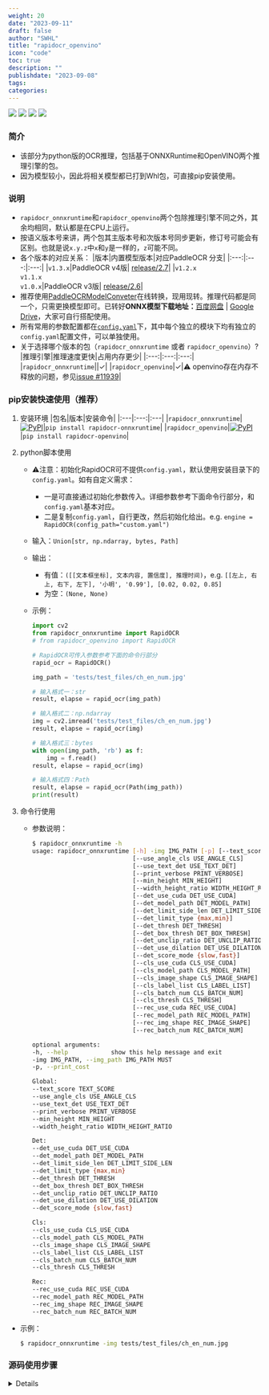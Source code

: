 ```yaml
---
weight: 20
date: "2023-09-11"
draft: false
author: "SWHL"
title: "rapidocr_openvino"
icon: "code"
toc: true
description: ""
publishdate: "2023-09-08"
tags:
categories:
---
```



<p>
    <a href=""><img src="https://img.shields.io/badge/Python->=3.6,<3.12-aff.svg"></a>
    <a href=""><img src="https://img.shields.io/badge/OS-Linux%2C%20Win%2C%20Mac-pink.svg"></a>
    <a href="https://pepy.tech/project/rapidocr_onnxruntime"><img src="https://static.pepy.tech/personalized-badge/rapidocr_onnxruntime?period=total&units=abbreviation&left_color=grey&right_color=blue&left_text=Downloads%20Ort"></a>
    <a href="https://pepy.tech/project/rapidocr_openvino"><img src="https://static.pepy.tech/personalized-badge/rapidocr_openvino?period=total&units=abbreviation&left_color=grey&right_color=blue&left_text=Downloads%20Vino"></a>
</p>


### 简介
- 该部分为python版的OCR推理，包括基于ONNXRuntime和OpenVINO两个推理引擎的包。
- 因为模型较小，因此将相关模型都已打到Whl包，可直接pip安装使用。

### 说明
- `rapidocr_onnxruntime`和`rapidocr_openvino`两个包除推理引擎不同之外，其余均相同，默认都是在CPU上运行。
- 按语义版本号来讲，两个包其主版本号和次版本号同步更新，修订号可能会有区别。也就是说`x.y.z`中`x`和`y`是一样的，`z`可能不同。
- 各个版本的对应关系：
    |版本|内置模型版本|对应PaddleOCR 分支|
    |:---:|:---:|:---:|
    |`v1.3.x`|PaddleOCR v4版| [release/2.7](https://github.com/PaddlePaddle/PaddleOCR/tree/release/2.7)|
    |`v1.2.x`<br/>`v1.1.x`<br/>`v1.0.x`|PaddleOCR v3版| [release/2.6](https://github.com/PaddlePaddle/PaddleOCR/tree/release/2.6)|
- 推荐使用[PaddleOCRModelConveter](https://github.com/RapidAI/PaddleOCRModelConverter)在线转换，现用现转。推理代码都是同一个，只需更换模型即可。已转好**ONNX模型下载地址：**[百度网盘](https://pan.baidu.com/s/1PTcgXG2zEgQU6A_A3kGJ3Q?pwd=jhai) | [Google Drive](https://drive.google.com/drive/folders/1x_a9KpCo_1blxH1xFOfgKVkw1HYRVywY?usp=sharing)，大家可自行搭配使用。
- 所有常用的参数配置都在[`config.yaml`](https://github.com/RapidAI/RapidOCR/blob/main/python/rapidocr_onnxruntime/config.yaml)下，其中每个独立的模块下均有独立的`config.yaml`配置文件，可以单独使用。
- 关于选择哪个版本的包（`rapidocr_onnxruntime` 或者 `rapidocr_openvino`）?
    |推理引擎|推理速度更快|占用内存更少|
    |:---:|:---:|:---:|
    |`rapidocr_onnxruntime`||✓|
    |`rapidocr_openvino`|✓|⚠️ openvino存在内存不释放的问题，参见[issue #11939](https://github.com/openvinotoolkit/openvino/issues/11939)|


### pip安装快速使用（推荐）
1. 安装环境
    |包名|版本|安装命令|
    |:---|:---:|:---|
    |`rapidocr_onnxruntime`|<a href="https://pypi.org/project/rapidocr-onnxruntime/"><img alt="PyPI" src="https://img.shields.io/pypi/v/rapidocr-onnxruntime?style=flat-square"></a>|`pip install rapidocr-onnxruntime`|
    |`rapidocr_openvino`|<a href="https://pypi.org/project/rapidocr-openvino/"><img alt="PyPI" src="https://img.shields.io/pypi/v/rapidocr-openvino?style=flat-square"></a>|`pip install rapidocr-openvino`|

2. python脚本使用
    - ⚠️注意：初始化RapidOCR可不提供`config.yaml`，默认使用安装目录下的`config.yaml`。如有自定义需求：
      - 一是可直接通过初始化参数传入。详细参数参考下面命令行部分，和`config.yaml`基本对应。
      - 二是复制`config.yaml`，自行更改，然后初始化给出。e.g. `engine = RapidOCR(config_path="custom.yaml")`

    - 输入：`Union[str, np.ndarray, bytes, Path]`
    - 输出：
      - 有值：`([[文本框坐标], 文本内容, 置信度], 推理时间)`，e.g. `[[左上, 右上, 右下, 左下], '小明', '0.99'], [0.02, 0.02, 0.85]`
      - 为空：`(None, None)`
    - 示例：
      ```python {linenos=table}
      import cv2
      from rapidocr_onnxruntime import RapidOCR
      # from rapidocr_openvino import RapidOCR

      # RapidOCR可传入参数参考下面的命令行部分
      rapid_ocr = RapidOCR()

      img_path = 'tests/test_files/ch_en_num.jpg'

      # 输入格式一：str
      result, elapse = rapid_ocr(img_path)

      # 输入格式二：np.ndarray
      img = cv2.imread('tests/test_files/ch_en_num.jpg')
      result, elapse = rapid_ocr(img)

      # 输入格式三：bytes
      with open(img_path, 'rb') as f:
          img = f.read()
      result, elapse = rapid_ocr(img)

      # 输入格式四：Path
      result, elapse = rapid_ocr(Path(img_path))
      print(result)
      ```

3. 命令行使用
    - 参数说明：
      ```bash {linenos=table}
      $ rapidocr_onnxruntime -h
      usage: rapidocr_onnxruntime [-h] -img IMG_PATH [-p] [--text_score TEXT_SCORE]
                                  [--use_angle_cls USE_ANGLE_CLS]
                                  [--use_text_det USE_TEXT_DET]
                                  [--print_verbose PRINT_VERBOSE]
                                  [--min_height MIN_HEIGHT]
                                  [--width_height_ratio WIDTH_HEIGHT_RATIO]
                                  [--det_use_cuda DET_USE_CUDA]
                                  [--det_model_path DET_MODEL_PATH]
                                  [--det_limit_side_len DET_LIMIT_SIDE_LEN]
                                  [--det_limit_type {max,min}]
                                  [--det_thresh DET_THRESH]
                                  [--det_box_thresh DET_BOX_THRESH]
                                  [--det_unclip_ratio DET_UNCLIP_RATIO]
                                  [--det_use_dilation DET_USE_DILATION]
                                  [--det_score_mode {slow,fast}]
                                  [--cls_use_cuda CLS_USE_CUDA]
                                  [--cls_model_path CLS_MODEL_PATH]
                                  [--cls_image_shape CLS_IMAGE_SHAPE]
                                  [--cls_label_list CLS_LABEL_LIST]
                                  [--cls_batch_num CLS_BATCH_NUM]
                                  [--cls_thresh CLS_THRESH]
                                  [--rec_use_cuda REC_USE_CUDA]
                                  [--rec_model_path REC_MODEL_PATH]
                                  [--rec_img_shape REC_IMAGE_SHAPE]
                                  [--rec_batch_num REC_BATCH_NUM]

      optional arguments:
      -h, --help            show this help message and exit
      -img IMG_PATH, --img_path IMG_PATH MUST
      -p, --print_cost

      Global:
      --text_score TEXT_SCORE
      --use_angle_cls USE_ANGLE_CLS
      --use_text_det USE_TEXT_DET
      --print_verbose PRINT_VERBOSE
      --min_height MIN_HEIGHT
      --width_height_ratio WIDTH_HEIGHT_RATIO

      Det:
      --det_use_cuda DET_USE_CUDA
      --det_model_path DET_MODEL_PATH
      --det_limit_side_len DET_LIMIT_SIDE_LEN
      --det_limit_type {max,min}
      --det_thresh DET_THRESH
      --det_box_thresh DET_BOX_THRESH
      --det_unclip_ratio DET_UNCLIP_RATIO
      --det_use_dilation DET_USE_DILATION
      --det_score_mode {slow,fast}

      Cls:
      --cls_use_cuda CLS_USE_CUDA
      --cls_model_path CLS_MODEL_PATH
      --cls_image_shape CLS_IMAGE_SHAPE
      --cls_label_list CLS_LABEL_LIST
      --cls_batch_num CLS_BATCH_NUM
      --cls_thresh CLS_THRESH

      Rec:
      --rec_use_cuda REC_USE_CUDA
      --rec_model_path REC_MODEL_PATH
      --rec_img_shape REC_IMAGE_SHAPE
      --rec_batch_num REC_BATCH_NUM
      ```
  - 示例：
    ```bash {linenos=table}
    $ rapidocr_onnxruntime -img tests/test_files/ch_en_num.jpg
    ```

### 源码使用步骤

<details>

1. 下载整个项目到本地
   ```shell
   cd RapidOCR/python
   ```

2. 下载链接下的`resources`目录（包含模型和显示的字体文件）
   - 下载链接：[百度网盘](https://pan.baidu.com/s/1PTcgXG2zEgQU6A_A3kGJ3Q?pwd=jhai) | [Google Drive](https://drive.google.com/drive/folders/1x_a9KpCo_1blxH1xFOfgKVkw1HYRVywY?usp=sharing)
   - 最终目录如下，自行比对:
        ```text
        .
        ├── README.md
        ├── demo.py
        ├── rapidocr_onnxruntime
        │   ├── __init__.py
        │   ├── ch_ppocr_v2_cls
        │   ├── ch_ppocr_v3_det
        │   ├── ch_ppocr_v3_rec
        │   ├── config.yaml
        │   ├── rapid_ocr_api.py
        │   └── models
        │        ├── ch_PP-OCRv3_det_infer.onnx
        │        ├── ch_ppocr_mobile_v2.0_cls_infer.onnx
        │        └── ch_PP-OCRv3_rec_infer.onnx
        ├── rapidocr_openvino
        │   ├── __init__.py
        │   ├── README.md
        │   ├── ch_ppocr_v2_cls
        │   ├── ch_ppocr_v3_det
        │   ├── ch_ppocr_v3_rec
        │   ├── config.yaml
        │   ├── rapid_ocr_api.py
        │   └── models
        │        ├── ch_PP-OCRv3_det_infer.onnx
        │        ├── ch_ppocr_mobile_v2.0_cls_infer.onnx
        │        └── ch_PP-OCRv3_rec_infer.onnx
        ├── requirements.txt
        └── resources
              └── fonts
                 └── FZYTK.TTF
        ```

3. 安装运行环境
   - 基于onnxruntime推理所需环境安装：
        ```bash {linenos=table}
        pip install onnxruntime>=1.7.0
        pip install -r requirements.txt
        ```
   - 基于openvino推理所需环境安装：
        ```bash {linenos=table}
        pip install openvino
        pip install -r requirements.txt
        ```
   - ⚠️: 在Windows端，Shapely库自动安装可能会有问题，解决方案参见[Q15](https://github.com/RapidAI/RapidOCR/blob/main/docs/FAQ.md#q-windows系统下装完环境之后运行示例程序之后报错oserror-winerror-126-找不到指定的模組)

4. 运行示例
    - 运行单元测试
        ```bash {linenos=table}
        pytest tests/test_*.py
        ```
    - 接口调用
        ```python {linenos=table}
        import cv2

        # 基于onnxruntime引擎推理
        from rapidocr_onnxruntime import RapidOCR

        # 基于openvino引擎推理
        # from rapidocr_openvino import RapidOCR

        rapid_ocr = RapidOCR()

        image_path = r'test_images/det_images/ch_en_num.jpg'
        img = cv2.imread(image_path)

        result = rapid_ocr(img)
        print(result)

        # result: [[文本框坐标], 文本内容, 置信度]
        # 示例：[[左上, 右上, 右下, 左下], '小明', '0.99']
        ```
    - 直接运行`demo.py`，可直接可视化查看结果。
        ```bash {linenos=table}
        python demo.py
        ```
</details>